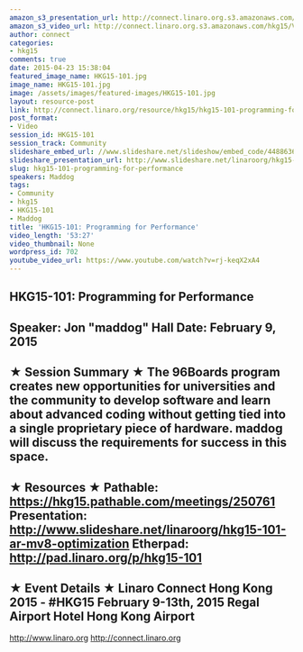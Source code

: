 ```yaml
---
amazon_s3_presentation_url: http://connect.linaro.org.s3.amazonaws.com/hkg15/Videos/02-09-Monday/HKG15-101.pdf
amazon_s3_video_url: http://connect.linaro.org.s3.amazonaws.com/hkg15/Videos/02-09-Monday/HKG15-101+Programming+for+Performance.mp4
author: connect
categories:
- hkg15
comments: true
date: 2015-04-23 15:38:04
featured_image_name: HKG15-101.jpg
image_name: HKG15-101.jpg
image: /assets/images/featured-images/HKG15-101.jpg
layout: resource-post
link: http://connect.linaro.org/resource/hkg15/hkg15-101-programming-for-performance/
post_format:
- Video
session_id: HKG15-101
session_track: Community
slideshare_embed_url: //www.slideshare.net/slideshow/embed_code/44886361
slideshare_presentation_url: http://www.slideshare.net/linaroorg/hkg15-101-ar-mv8-optimization
slug: hkg15-101-programming-for-performance
speakers: Maddog
tags:
- Community
- hkg15
- HKG15-101
- Maddog
title: 'HKG15-101: Programming for Performance'
video_length: '53:27'
video_thumbnail: None
wordpress_id: 702
youtube_video_url: https://www.youtube.com/watch?v=rj-keqX2xA4
---
```


HKG15-101: Programming for Performance
---------------------------------------------------
Speaker: Jon "maddog" Hall
Date: February 9, 2015
---------------------------------------------------
★ Session Summary ★
The 96Boards program creates new opportunities for universities and the community to develop software and learn about advanced coding without getting tied into a single proprietary piece of hardware. maddog will discuss the requirements for success in this space.
--------------------------------------------------
★ Resources ★
Pathable: https://hkg15.pathable.com/meetings/250761
Presentation: http://www.slideshare.net/linaroorg/hkg15-101-ar-mv8-optimization
Etherpad: http://pad.linaro.org/p/hkg15-101
---------------------------------------------------
★ Event Details ★
Linaro Connect Hong Kong 2015 - #HKG15
February 9-13th, 2015
Regal Airport Hotel Hong Kong Airport
---------------------------------------------------
http://www.linaro.org
http://connect.linaro.org
